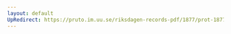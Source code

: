 ```yaml
---
layout: default
UpRedirect: https://pruto.im.uu.se/riksdagen-records-pdf/1877/prot-1877--ak--002/prot-1877--ak--002_003.pdf
---
```


